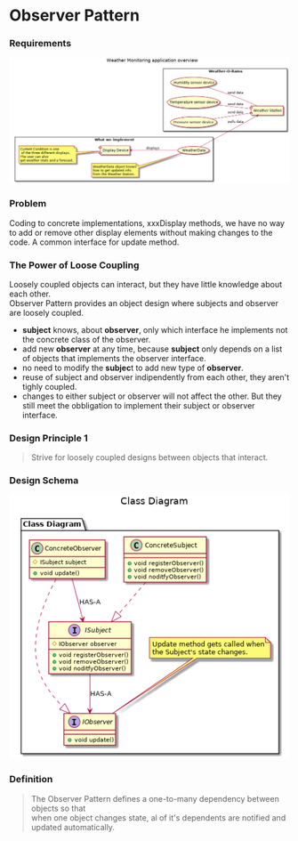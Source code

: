 # Observer Pattern

### Requirements
![](/out/ulm/observer_pattern_0/spec.png)

### Problem
Coding to concrete implementations, xxxDisplay methods, we have no way  
to add or remove other display elements without making changes to the code.
A common interface for update method.

### The Power of Loose Coupling
Loosely coupled objects can interact, but they have little knowledge about each other.  
Observer Pattern provides an object design where subjects and observer are loosely coupled.  
- **subject** knows, about **observer**, only which interface he implements not the concrete class of the observer.  
- add new **observer** at any time, because **subject** only depends on a list of objects that implements the observer interface.
- no need to modify the **subjec**t to add new type of **observer**.
- reuse of subject and observer indipendently from each other, they aren't tighly coupled.
- changes to either subject or observer will not affect the other. But they still meet the obbligation to implement their subject or observer interface.

### Design Principle 1
> Strive for loosely coupled designs between objects that interact.

### Design Schema
![](/out/ulm/observer_pattern_class_diagram/class_diagram.png)

### Definition
> The Observer Pattern defines a one-to-many dependency between objects so that  
when one object changes state, al of it's dependents are notified and updated automatically.
